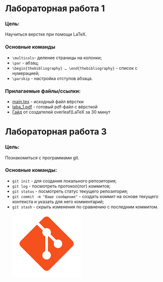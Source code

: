 # Лабораторная работа 1

### Цель:

Научиться верстке при помощи LaTeX.

### Основные команды

* `\multicols`- деление страницы на колонки;
* `\par` - абзац;
* `\begin{thebibliography} … \end{thebibliography}` - список с нумерацией;
* `\parskip` - настройка отступов абзаца.

### Прилагаемые файлы/ссылки:
* [main.tex](https://github.com/iis-42x70x/RPIIS/blob/%D0%92%D0%B5%D0%B3%D0%B5%D1%80%D0%B0_%D0%9C/sem1/lab3/main.tex) - исходный файл вёрстки
* [laba_1.pdf]( https://github.com/iis-42x70x/RPIIS/blob/%D0%92%D0%B5%D0%B3%D0%B5%D1%80%D0%B0_%D0%9C/sem1/lab3/laba_1.pdf) - готовый pdf-файл с вёрсткой
* [Гайд](https://www.overleaf.com/learn/latex/Learn_LaTeX_in_30_minutes) от создателей overleaf(LaTeX за 30 минут


# Лабораторная работа 3

### Цель:

Познакомиться с программами git.

### Основные команды:

* `git init` - для создания локального репозитория;
* `git log` - посмотреть протокол(лог) коммитов;
* `git status` - посмотреть статус текущего репозитория;
* `git commit -m "Ваше сообщение"` -  создать коммит на основе текущего контекста и указать для него комментарий;
* `git stash` - скрыть изменения по сравнению с последним коммитом.
![](images.png)


